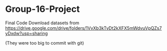 # Group-16-Project
Final Code
Download datasets from https://drive.google.com/drive/folders/1VvXb3kTvDt2kXFX5mWdvuVpQZs7yDxdw?usp=sharing

(They were too big to commit with git)
